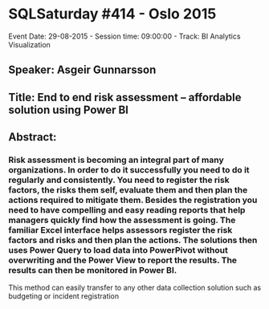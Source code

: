 # SQLSaturday #414 - Oslo 2015
Event Date: 29-08-2015 - Session time: 09:00:00 - Track: BI Analytics  Visualization
## Speaker: Asgeir Gunnarsson
## Title: End to end risk assessment – affordable solution using Power BI
## Abstract:
### Risk assessment is becoming an integral part of many organizations. In order to do it successfully you need to do it regularly and consistently. You need to register the risk factors, the risks them self, evaluate them and then plan the actions required to mitigate them. Besides the registration you need to have compelling and easy reading reports that help managers quickly find how the assessment is going. The familiar Excel interface helps assessors register the risk factors and risks and then plan the actions. The solutions then uses Power Query to load data into PowerPivot without overwriting and the Power View to report the results. The results can then be monitored in Power BI. 

This method can easily transfer to any other data collection solution such as budgeting or incident registration

